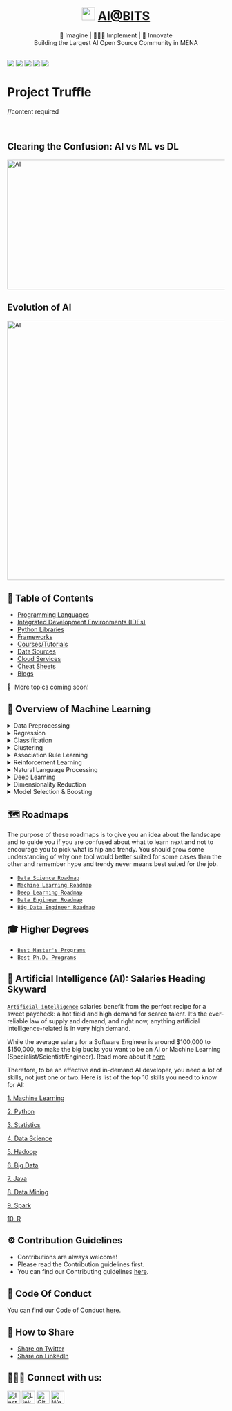 <div align="center">
<h1><img width="30" src="https://github.com/aibits-dxb/Truffle/blob/main/Drizzle/Pictures/AI%40BITS_LOGO.jpg">&nbsp;<a href="http://ai-bits.com/">AI@BITS</a></h1>
🧠 Imagine | 👨🏻‍💻 Implement | 🚀 Innovate
<br>
Building the Largest AI Open Source Community in MENA 
    <br>
</div>
<br>

[<img src="https://img.shields.io/badge/Google_chrome-4285F4?style=for-the-badge&logo=Google-chrome&logoColor=white" />](https://ai-bits.com/)
[<img src="https://img.shields.io/badge/Instagram-E4405F?style=for-the-badge&logo=instagram&logoColor=white" />](https://www.instagram.com/ai.bitsdxb/)
[<img src="https://img.shields.io/badge/Gmail-D14836?style=for-the-badge&logo=gmail&logoColor=white" />](ai@dubai.bits-pilani.ac.in)
[<img src="https://img.shields.io/badge/LinkedIn-0077B5?style=for-the-badge&logo=linkedin&logoColor=white" />](https://www.linkedin.com/company/ai-bits/)
[<img src="https://img.shields.io/badge/GitHub-100000?style=for-the-badge&logo=github&logoColor=white" />](https://github.com/aibits-dxb)


# Project Truffle

//content required

<br>

## Clearing the Confusion: AI vs ML vs DL

 <img align="center" alt="AI" src="https://www.edureka.co/blog/wp-content/uploads/2018/03/AI-vs-ML-vs-Deep-Learning.png" width="700" height="300" />

<br>

## Evolution of AI

<img align="center" alt="AI" src="https://github.com/aibits-dxb/Truffle/blob/main/Drizzle/Pictures/Evolution.jpg" width="1100" height="600" />

<br>

## 📕 Table of Contents

*   [Programming Languages](./Ganache/Languages)
*   [Integrated Development Environments (IDEs)](./Ganache/IDEs) 
*   [Python Libraries](./Ganache/Libraries)
*   [Frameworks](./Ganache/Frameworks)
*   [Courses/Tutorials](./Ganache/Courses)
*   [Data Sources](./Ganache/Data)
*   [Cloud Services](./Ganache/Cloud)
*   [Cheat Sheets](./Ganache/CheatSheets)
*   [Blogs](./Ganache/Blogs)

📆&nbsp; More topics coming soon!


## 🤖 Overview of Machine Learning

<details>
  <summary>Data Preprocessing</summary>
  
<!--START_SECTION:activity-->  
1. [Importing the dataset](https://www.udemy.com/share/101W8Q/)
2. [Missing Data](https://www.codecademy.com/learn/learn-python-3?utm_source=pepperjam&utm_medium=affiliate&utm_term=214552&clickId=3619867541&pj_creativeid=8-12462&pj_publisherid=214552) 
3. [Categorical Data](https://www.udemy.com/share/101Wai/) 
4. [Splitting the dataset into Training and Test Set](https://www.udemy.com/share/101Wa0/) 
5. [Feature Scaling](https://www.coursera.org/specializations/python?ranMID=40328&ranEAID=jU79Zysihs4&ranSiteID=jU79Zysihs4-ywEWvYlpnbAUyqausicRxw&siteID=jU79Zysihs4-ywEWvYlpnbAUyqausicRxw&utm_content=10&utm_medium=partners&utm_source=linkshare&utm_campaign=jU79Zysihs4) 
  
</details>

<details>
  <summary>Regression</summary>
  
<!--START_SECTION:activity-->  
1. [Simple Linear Regression](https://www.udemy.com/share/101W8Q/)
2. [Multi-Linear Regression](https://www.codecademy.com/learn/learn-python-3?utm_source=pepperjam&utm_medium=affiliate&utm_term=214552&clickId=3619867541&pj_creativeid=8-12462&pj_publisherid=214552) 
3. [Polynomial Regression](https://www.udemy.com/share/101Wai/) 
4. [SVR](https://www.udemy.com/share/101Wa0/) 
5. [Desicion Tree](https://www.coursera.org/specializations/python?ranMID=40328&ranEAID=jU79Zysihs4&ranSiteID=jU79Zysihs4-ywEWvYlpnbAUyqausicRxw&siteID=jU79Zysihs4-ywEWvYlpnbAUyqausicRxw&utm_content=10&utm_medium=partners&utm_source=linkshare&utm_campaign=jU79Zysihs4) 
6. [Random Forest](https://www.udemy.com/share/101Wa0/) 

  
</details>

<details>
  <summary>Classification</summary>
  
<!--START_SECTION:activity-->  
1. [Logistic Classification](https://www.udemy.com/share/101W8Q/)
2. [K-Nearest Neigbors](https://www.codecademy.com/learn/learn-python-3?utm_source=pepperjam&utm_medium=affiliate&utm_term=214552&clickId=3619867541&pj_creativeid=8-12462&pj_publisherid=214552) 
3. [Support Vector Machine](https://www.udemy.com/share/101Wai/) 
4. [Kernel SVM](https://www.udemy.com/share/101Wa0/) 
5. [Naive Bayes](https://www.coursera.org/specializations/python?ranMID=40328&ranEAID=jU79Zysihs4&ranSiteID=jU79Zysihs4-ywEWvYlpnbAUyqausicRxw&siteID=jU79Zysihs4-ywEWvYlpnbAUyqausicRxw&utm_content=10&utm_medium=partners&utm_source=linkshare&utm_campaign=jU79Zysihs4) 
6. [Desicion Tree](https://www.udemy.com/share/101Wa0/) 
7. [Random Forest](https://www.udemy.com/share/101Wa0/)
  
</details>

<details>
  <summary>Clustering</summary>
  
<!--START_SECTION:activity-->  
1. [K-Means Clustering](https://www.udemy.com/share/101W8Q/)
2. [Hierarchical Clustering](https://www.codecademy.com/learn) 

</details>

<details>
  <summary>Association Rule Learning</summary>
  
<!--START_SECTION:activity-->  
1. [Apriori](https://www.udemy.com/share/101W8Q/)
2. [Eclat](https://www.codecademy.com/learn) 

</details>

<details>
  <summary>Reinforcement Learning</summary>
  
<!--START_SECTION:activity-->  
1. [Upper Confidence Bound (UCB)](https://www.udemy.com/share/101W8Q/)
2. [Thompson Sampling](https://www.codecademy.com/learn) 

</details>

<details>
  <summary>Natural Language Processing</summary>
  
<!--START_SECTION:activity-->  
1. [Upper Confidence Bound (UCB)](https://www.udemy.com/share/101W8Q/)
2. [Thompson Sampling](https://www.codecademy.com/learn) 

</details>

<details>
  <summary>Deep Learning</summary>
  
<!--START_SECTION:activity-->  
1. [Artificial Neural Networks](https://www.udemy.com/share/101W8Q/)
2. [Convolutional Neural Network](https://www.codecademy.com/learn) 

</details>

<details>
  <summary>Dimensionality Reduction</summary>
  
<!--START_SECTION:activity-->  
1. [Principal Component Analysis (PCA)](https://www.udemy.com/share/101W8Q/)
2. [Linear Discriminant Analysis (LDA)](https://www.codecademy.com/learn) 
3. [Kernal PCA](https://www.codecademy.com/learn) 
    

</details>

<details>
  <summary>Model Selection & Boosting</summary>
  
<!--START_SECTION:activity-->  
1. [K-Fold Cross Validation](https://www.udemy.com/share/101W8Q/)
2. [Grid Search](https://www.codecademy.com/learn) 
3. [XG-Boost](https://www.codecademy.com/learn) 
    

</details>


## 🗺️ Roadmaps

The purpose of these roadmaps is to give you an idea about the landscape and to guide you if you are confused about what to learn next and not to encourage you to pick what is hip and trendy. You should grow some understanding of why one tool would better suited for some cases than the other and remember hype and trendy never means best suited for the job.

*   [`Data Science Roadmap`](https://i.am.ai/roadmap/#data-science-roadmap)
*   [`Machine Learning Roadmap`](https://i.am.ai/roadmap/#machine-learning-roadmap)
*   [`Deep Learning Roadmap`](https://i.am.ai/roadmap/#deep-learning-roadmap)
*   [`Data Engineer Roadmap`](https://i.am.ai/roadmap/#data-engineer-roadmap)
*   [`Big Data Engineer Roadmap`](https://i.am.ai/roadmap/#big-data-engineer-roadmap)




## 🎓 Higher Degrees
*   [`Best Master's Programs`](./Ganache/Masters)
*   [`Best Ph.D. Programs`](./Ganache/PhD)



## 💸 Artificial Intelligence (AI): Salaries Heading Skyward

[`Artificial intelligence`](https://en.wikipedia.org/wiki/Artificial_intelligence) salaries benefit from the perfect recipe for a sweet paycheck: a hot field and high demand for scarce talent. It’s the ever-reliable law of supply and demand, and right now, anything artificial intelligence-related is in very high demand.

While the average salary for a Software Engineer is around $100,000 to $150,000, to make the big bucks you want to be an AI or Machine Learning (Specialist/Scientist/Engineer). Read more about it [here](https://pub.towardsai.net/artificial-intelligence-salaries-heading-skyward-e41b2a7bba7d)

Therefore, to be an effective and in-demand AI developer, you need a lot of skills, not just one or two. Here is list of the top 10 skills you need to know for AI:

[1. Machine Learning](https://en.wikipedia.org/wiki/Machine_learning)

[2. Python](https://en.wikipedia.org/wiki/Python_(programming_language))

[3. Statistics](https://en.wikipedia.org/wiki/Statistical_learning_theory)

[4. Data Science](https://en.wikipedia.org/wiki/Data_science)

[5. Hadoop](https://en.wikipedia.org/wiki/Apache_Hadoop)

[6. Big Data](https://en.wikipedia.org/wiki/Big_data)

[7. Java](https://en.wikipedia.org/wiki/Java_(programming_language))

[8. Data Mining](https://en.wikipedia.org/wiki/Data_mining)
 
[9. Spark](https://en.wikipedia.org/wiki/Apache_Spark)
 
[10. R](https://en.wikipedia.org/wiki/R_(programming_language))



## ⚙️ Contribution Guidelines 
* Contributions are always welcome! 
* Please read the Contribution guidelines first.
* You can find our Contributing guidelines [here](./CONTRIBUTING.md).

## 🔐 Code Of Conduct 

You can find our Code of Conduct [here](./Code_Of_Conduct.md).

## 🤝 How to Share

+ [Share on Twitter](http://twitter.com/intent/tweet?text=https://github.com/aibits-dxb/Truffle)
+ [Share on LinkedIn](http://www.linkedin.com/shareArticle?mini=true&url=https://github.com/aibits-dxb/Truffle&summary=&source=)

## 🧑‍🤝‍🧑 Connect with us:

<a href="https://www.instagram.com/arturssmirnovs/" target="_blank"><img src="https://raw.githubusercontent.com/arturssmirnovs/arturssmirnovs/master/ig.png" alt="Instagram" width="30"></a>
<a href="https://www.linkedin.com/company/ai-bits/" target="_blank"><img src="https://raw.githubusercontent.com/arturssmirnovs/arturssmirnovs/master/in.png" alt="LinkedIn" width="30"></a>
<a href="https://github.com/aibits-dxb" target="_blank"><img src="https://raw.githubusercontent.com/arturssmirnovs/arturssmirnovs/master/git.png" alt="GitHub" width="30"></a>
<a href="http://ai-bits.com/" target="_blank"><img src="https://raw.githubusercontent.com/arturssmirnovs/arturssmirnovs/master/www.png" alt="Website" width="30"></a>

[website]: http://ai-bits.com/
[gmail]: http://ai-bits.com/
[instagram]: https://instagram.com/codeSTACKr
[linkedin]: https://www.linkedin.com/company/ai-bits/





